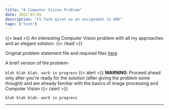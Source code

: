```yaml
---
title: "A Computer Vision Problem"
date: 2022-03-05
description: "CV Task given as an assignemnt in ARK"
tags: ["tech"]
---
```


{{< lead >}}
An interesting Computer Vision problem with all my approaches and an elegant solution.
{{< /lead >}}

Original problem statement file and required files [here](https://drive.google.com/drive/folders/1BDYyxglyihcEPfUyxoK2Iq1567Ymt3PN?usp=sharing)

A breif version of the problem-

```blah blah blah- work in progress```
{{< alert >}}
**WARNING**: Proceed ahead only after you're ready for the solution (after giving the problem some thought) and are already familiar with the basics of image processing and Computer Vision
{{< /alert >}}

```blah blah blah- work in progress```

---
